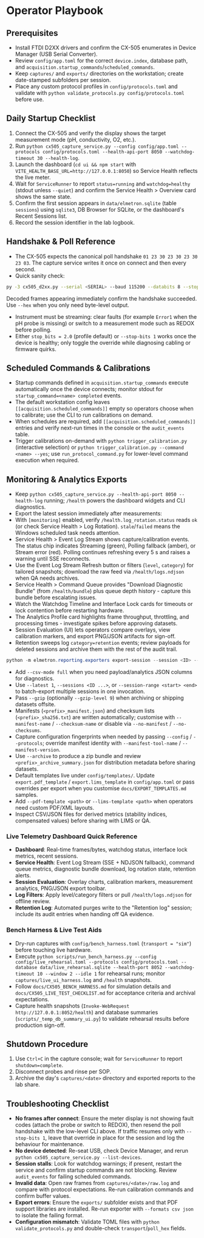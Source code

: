 # Operator Playbook

## Prerequisites
- Install FTDI D2XX drivers and confirm the CX-505 enumerates in Device Manager (USB Serial Converter).
- Review `config/app.toml` for the correct `device.index`, database path, and `acquisition.startup_commands`/`scheduled_commands`.
- Keep `captures/` and `exports/` directories on the workstation; create date-stamped subfolders per session.
- Place any custom protocol profiles in `config/protocols.toml` and validate with `python validate_protocols.py config/protocols.toml` before use.

## Daily Startup Checklist
1. Connect the CX-505 and verify the display shows the target measurement mode (pH, conductivity, O2, etc.).
2. Run `python cx505_capture_service.py --config config/app.toml --protocols config/protocols.toml --health-api-port 8050 --watchdog-timeout 30 --health-log`.
3. Launch the dashboard (`cd ui && npm start` with `VITE_HEALTH_BASE_URL=http://127.0.0.1:8050`) so Service Health reflects the live meter.
4. Wait for `ServiceRunner` to report `status=running` and `watchdog=healthy` (stdout unless `--quiet`) and confirm the Service Health > Overview card shows the same state.
5. Confirm the first session appears in `data/elmetron.sqlite` (table `sessions`) using `sqlite3`, DB Browser for SQLite, or the dashboard's Recent Sessions list.
6. Record the session identifier in the lab logbook.

## Handshake & Poll Reference
- The CX-505 expects the canonical poll handshake `01 23 30 23 30 23 30 23 03`. The capture service writes it once on connect and then every second.
- Quick sanity check:
```bash
py -3 cx505_d2xx.py --serial <SERIAL> --baud 115200 --databits 8 --stopbits 1 --parity E --duration 10 --write-hex "01 23 30 23 30 23 30 23 03" --poll-hex "01 23 30 23 30 23 30 23 03" --json
```
  Decoded frames appearing immediately confirm the handshake succeeded. Use `--hex` when you only need byte-level output.
- Instrument must be streaming: clear faults (for example `Error1` when the pH probe is missing) or switch to a measurement mode such as REDOX before polling.
- Either `stop_bits = 2.0` (profile default) or `--stop-bits 1` works once the device is healthy; only toggle the override while diagnosing cabling or firmware quirks.
## Scheduled Commands & Calibrations
- Startup commands defined in `acquisition.startup_commands` execute automatically once the device connects; monitor stdout for `startup_command=<name> completed` events.
- The default workstation config leaves `[[acquisition.scheduled_commands]]` empty so operators choose when to calibrate; use the CLI to run calibrations on demand.
- When schedules are required, add `[[acquisition.scheduled_commands]]` entries and verify next-run times in the console or the `audit_events` table.
- Trigger calibrations on-demand with `python trigger_calibration.py` (interactive selection) or `python trigger_calibration.py --command <name> --yes`; use `run_protocol_command.py` for lower-level command execution when required.

## Monitoring & Analytics Exports
- Keep `python cx505_capture_service.py --health-api-port 8050 --health-log` running; `/health` powers the dashboard widgets and CLI diagnostics.
- Export the latest session immediately after measurements:
- With `[monitoring]` enabled, verify `/health.log_rotation.status` reads `ok` (or check Service Health > Log Rotation). `stale`/`failed` means the Windows scheduled task needs attention.
- Service Health > Event Log Stream shows capture/calibration events. The status chip indicates Streaming (green), Polling fallback (amber), or Stream error (red). Polling continues refreshing every 5 s and raises a warning until SSE reconnects.
- Use the Event Log Stream Refresh button or filters (`level`, `category`) for tailored snapshots; download the raw feed via `/health/logs.ndjson` when QA needs archives.
- Service Health > Command Queue provides "Download Diagnostic Bundle" (from `/health/bundle`) plus queue depth history - capture this bundle before escalating issues.
- Watch the Watchdog Timeline and Interface Lock cards for timeouts or lock contention before restarting hardware.
- The Analytics Profile card highlights frame throughput, throttling, and processing times - investigate spikes before approving datasets.
- Session Evaluation (UI) lets operators compare overlays, view calibration markers, and export PNG/JSON artifacts for sign-off.
- Retention sweeps log `category=retention` events; review payloads for deleted sessions and archive them with the rest of the audit trail.
```powershell
python -m elmetron.reporting.exporters export-session --session <ID> --formats csv json pdf --outdir exports/$(Get-Date -Format 'yyyyMMdd_HHmm')
```
- Add `--csv-mode full` when you need payload/analytics JSON columns for diagnostics.
- Use `--latest 1`, `--sessions <ID ...>`, or `--session-range <start> <end>` to batch-export multiple sessions in one invocation.
- Pass `--gzip` (optionally `--gzip-level 9`) when archiving or shipping datasets offsite.
- Manifests (`<prefix>_manifest.json`) and checksum lists (`<prefix>_sha256.txt`) are written automatically; customise with `--manifest-name` / `--checksum-name` or disable via `--no-manifest` / `--no-checksums`.
- Capture configuration fingerprints when needed by passing `--config` / `--protocols`; override manifest identity with `--manifest-tool-name` / `--manifest-version`.
- Use `--archive` to produce a zip bundle and review `<prefix>_archive_summary.json` for distribution metadata before sharing datasets.
- Default templates live under `config/templates/`. Update `export.pdf_template` / `export.lims_template` in `config/app.toml` or pass overrides per export when you customise `docs/EXPORT_TEMPLATES.md` samples.
- Add `--pdf-template <path>` or `--lims-template <path>` when operators need custom PDF/XML layouts.
- Inspect CSV/JSON files for derived metrics (stability indices, compensated values) before sharing with LIMS or QA.

### Live Telemetry Dashboard Quick Reference
- **Dashboard**: Real-time frames/bytes, watchdog status, interface lock metrics, recent sessions.
- **Service Health**: Event Log Stream (SSE + NDJSON fallback), command queue metrics, diagnostic bundle download, log rotation state, retention alerts.
- **Session Evaluation**: Overlay charts, calibration markers, measurement analytics, PNG/JSON export toolbar.
- **Log Filters**: Apply level/category filters or pull `/health/logs.ndjson` for offline review.
- **Retention Log**: Automated purges write to the "Retention log" session; include its audit entries when handing off QA evidence.

### Bench Harness & Live Test Aids
- Dry-run captures with `config/bench_harness.toml` (`transport = "sim"`) before touching live hardware.
- Execute `python scripts/run_bench_harness.py --config config/live_rehearsal.toml --protocols config/protocols.toml --database data/live_rehearsal.sqlite --health-port 8052 --watchdog-timeout 10 --window 2 --idle 1` for rehearsal runs; monitor `captures/live_ui_harness.log` and `/health` snapshots.
- Follow `docs/CX505_BENCH_HARNESS.md` for simulation details and `docs/CX505_LIVE_TEST_CHECKLIST.md` for acceptance criteria and archival expectations.
- Capture health snapshots (`Invoke-WebRequest http://127.0.0.1:8052/health`) and database summaries (`scripts/_temp_db_summary_ui.py`) to validate rehearsal results before production sign-off.

## Shutdown Procedure
1. Use `Ctrl+C` in the capture console; wait for `ServiceRunner` to report `shutdown=complete`.
2. Disconnect probes and rinse per SOP.
3. Archive the day's `captures/<date>` directory and exported reports to the lab share.

## Troubleshooting Checklist
- **No frames after connect**: Ensure the meter display is not showing fault codes (attach the probe or switch to REDOX), then resend the poll handshake with the low-level CLI above. If traffic resumes only with `--stop-bits 1`, leave that override in place for the session and log the behaviour for maintenance.
- **No device detected**: Re-seat USB, check Device Manager, and rerun `python cx505_capture_service.py --list-devices`.
- **Session stalls**: Look for watchdog warnings; if present, restart the service and confirm startup commands are not blocking. Review `audit_events` for failing scheduled commands.
- **Invalid data**: Open raw frames from `captures/<date>/raw.log` and compare with protocol expectations. Re-run calibration commands and confirm buffer values.
- **Export errors**: Ensure the `exports/` subfolder exists and that PDF support libraries are installed. Re-run exporter with `--formats csv json` to isolate the failing format.
- **Configuration mismatch**: Validate TOML files with `python validate_protocols.py` and double-check `transport`/`poll_hex` fields.








